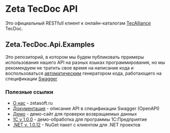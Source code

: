 # Zeta TecDoc API 

Это официальный RESTfull клиент к онлайн-каталогам [TecAlliance](https://www.tecalliance.net/ru/) TecDoc.

## Zeta.TecDoc.Api.Examples

Это репозиторий, в котором мы будем публиковать прримеры использования нашего API на разных языках программирования, но мы рекомендуем не тратить свое время на написание кода и воспользоваться [автоматическим](https://github.com/swagger-api/swagger-codegen) генератором кода, работающего на спецификации [Swagger](https://swagger.io/)

### Полезные ссылки
- [О нас](https://www.zetasoft.ru/) - zetasoft.ru
- [Документация](http://api.tecdoc.zetasoft.ru/api/index.html) - описание API в спецификации Swagger (OpenAPI)
- [Демо](http://demo.tecdoc.zetasoft.ru/) - демо-сайт для проверки возвращаемых данных
- [1С v 1.0.0](http://api.tecdoc.zetasoft.ru/f/1C.1.0.0.zip) - демо-обработка для программы 1С:Предприятие
- [.NET v. 1.0.12](http://api.tecdoc.zetasoft.ru/f/Net.1.0.12.zip) - NuGet пакет с клиентом для .NET проектов
